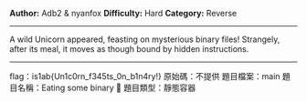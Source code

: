 **Author:** Adb2 & nyanfox
**Difficulty:** Hard
**Category:** Reverse
 
---

A wild Unicorn appeared, feasting on mysterious binary files! 
Strangely, after its meal, it moves as though bound by hidden instructions.

---
flag：is1ab{Un1c0rn_f345ts_0n_b1n4ry!}
原始碼：不提供
題目檔案：main
題目名稱：Eating some binary 🦄
題目類型：靜態容器
